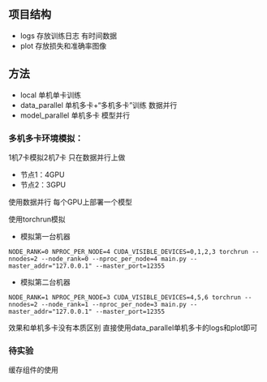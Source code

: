 ## 项目结构
- logs 存放训练日志 有时间数据
- plot 存放损失和准确率图像

## 方法
- local 单机单卡训练
- data_parallel 单机多卡+“多机多卡”训练 数据并行
- model_parallel 单机多卡 模型并行


### 多机多卡环境模拟：
1机7卡模拟2机7卡
只在数据并行上做

- 节点1：4GPU
- 节点2：3GPU

使用数据并行 每个GPU上部署一个模型

使用torchrun模拟
- 模拟第一台机器
```
NODE_RANK=0 NPROC_PER_NODE=4 CUDA_VISIBLE_DEVICES=0,1,2,3 torchrun --nnodes=2 --node_rank=0 --nproc_per_node=4 main.py --master_addr="127.0.0.1" --master_port=12355
```

- 模拟第二台机器
```
NODE_RANK=1 NPROC_PER_NODE=3 CUDA_VISIBLE_DEVICES=4,5,6 torchrun --nnodes=2 --node_rank=1 --nproc_per_node=3 main.py --master_addr="127.0.0.1" --master_port=12355
```

效果和单机多卡没有本质区别 直接使用data_parallel单机多卡的logs和plot即可

### 待实验
缓存组件的使用